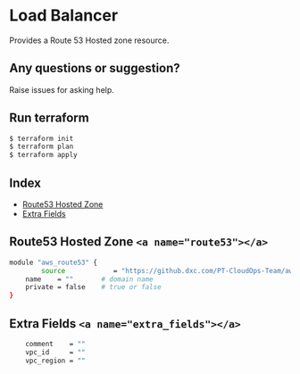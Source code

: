# Load Balancer

Provides a Route 53 Hosted zone resource.

## Any questions or suggestion?

Raise issues for asking help.

## Run terraform

```bash
$ terraform init
$ terraform plan
$ terraform apply
```

## Index

- [Route53 Hosted Zone](#route53)
- [Extra Fields](#extra_fields)

## Route53 Hosted Zone `<a name="route53"></a>`

```bash
module "aws_route53" {
    	source            = "https://github.dxc.com/PT-CloudOps-Team/aws-tf-catalog/terraform-aws-route53-zone"
	name 	= ""	   # domain name
	private = false    # true or false
}
```

## Extra Fields `<a name="extra_fields"></a>`

```bash
    comment    = ""
    vpc_id     = ""
    vpc_region = ""
```
